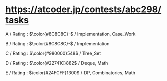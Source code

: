 # https://atcoder.jp/contests/abc298/tasks

A / Rating : $\color{#8C8C8C}-$ / Implementation, Case_Work

B / Rating : $\color{#8C8C8C}-$ / Implementation

C / Rating : $\color{#980000}548$ / Tree_Set

D / Rating : $\color{#22741C}882$ / Deque, Math

E / Rating : $\color{#24FCFF}1300$ / DP, Combinatorics, Math
